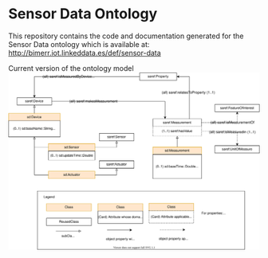 # Sensor Data Ontology
This repository contains the code and documentation generated for the Sensor Data ontology which is available at:
http://bimerr.iot.linkeddata.es/def/sensor-data

Current version of the ontology model
![Current version of the model](https://github.com/oeg-upm/bimerr-senML/blob/master/diagrams/diagram.svg "Sensor Data model")
